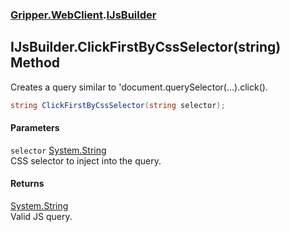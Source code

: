 ### [Gripper.WebClient](Gripper_WebClient 'Gripper.WebClient').[IJsBuilder](Gripper_WebClient_IJsBuilder 'Gripper.WebClient.IJsBuilder')
## IJsBuilder.ClickFirstByCssSelector(string) Method
Creates a query similar to 'document.querySelector(...).click().  
```csharp
string ClickFirstByCssSelector(string selector);
```
#### Parameters
<a name='Gripper_WebClient_IJsBuilder_ClickFirstByCssSelector(string)_selector'></a>
`selector` [System.String](https://docs.microsoft.com/en-us/dotnet/api/System.String 'System.String')  
CSS selector to inject into the query.
  
#### Returns
[System.String](https://docs.microsoft.com/en-us/dotnet/api/System.String 'System.String')  
Valid JS query.
